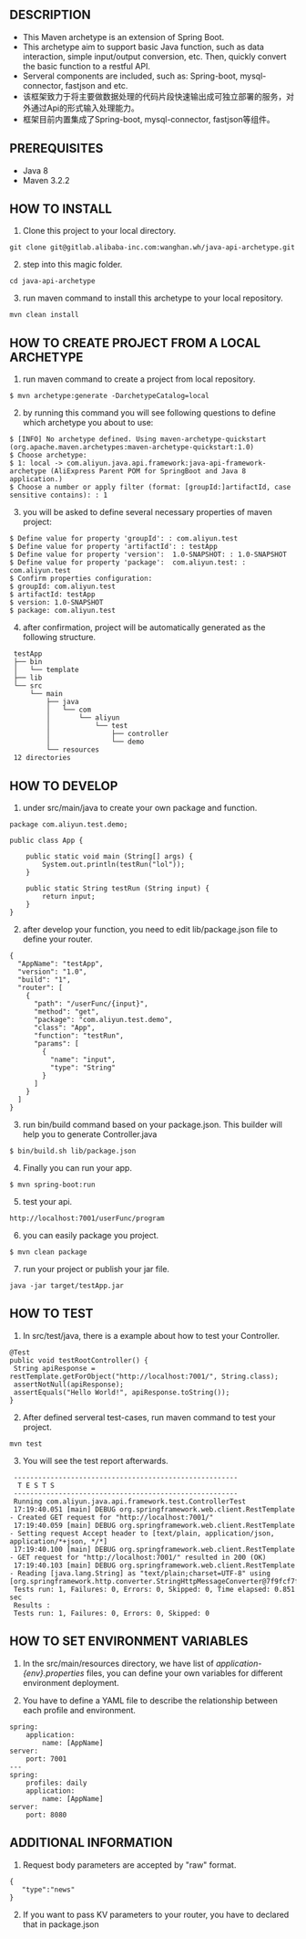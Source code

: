 ## DESCRIPTION
- This Maven archetype is an extension of Spring Boot.
- This archetype aim to support basic Java function, such as data interaction, simple input/output conversion, etc. Then, quickly convert the basic function to a restful API.
- Serveral components are included, such as: Spring-boot, mysql-connector, fastjson and etc.
- 该框架致力于将主要做数据处理的代码片段快速输出成可独立部署的服务，对外通过Api的形式输入处理能力。
- 框架目前内置集成了Spring-boot, mysql-connector, fastjson等组件。

## PREREQUISITES
- Java 8
- Maven 3.2.2


## HOW TO **INSTALL**
1. Clone this project to your local directory.
```
git clone git@gitlab.alibaba-inc.com:wanghan.wh/java-api-archetype.git
```


2. step into this magic folder.
```
cd java-api-archetype
```


3. run maven command to install this archetype to your local repository.
```
mvn clean install
```


## HOW TO __CREATE__ PROJECT FROM A LOCAL ARCHETYPE
1. run maven command to create a project from local repository.
```
$ mvn archetype:generate -DarchetypeCatalog=local
```


2. by running this command you will see following questions to define which archetype you about to use:
```
$ [INFO] No archetype defined. Using maven-archetype-quickstart (org.apache.maven.archetypes:maven-archetype-quickstart:1.0)
$ Choose archetype:
$ 1: local -> com.aliyun.java.api.framework:java-api-framework-archetype (AliExpress Parent POM for SpringBoot and Java 8 application.)
$ Choose a number or apply filter (format: [groupId:]artifactId, case sensitive contains): : 1
```


3. you will be asked to define several necessary properties of maven project:
```
$ Define value for property 'groupId': : com.aliyun.test
$ Define value for property 'artifactId': : testApp
$ Define value for property 'version':  1.0-SNAPSHOT: : 1.0-SNAPSHOT
$ Define value for property 'package':  com.aliyun.test: : com.aliyun.test
$ Confirm properties configuration:
$ groupId: com.aliyun.test
$ artifactId: testApp
$ version: 1.0-SNAPSHOT
$ package: com.aliyun.test
```


4. after confirmation, project will be automatically generated as the following structure.
```
 testApp
 ├── bin
 │   └── template
 ├── lib
 └── src
     └── main
         ├── java
         │   └── com
         │       └── aliyun
         │           └── test
         │               ├── controller
         │               └── demo
         └── resources
 12 directories
```


## HOW TO **DEVELOP**
1. under src/main/java to create your own package and function.

```
package com.aliyun.test.demo;

public class App {

	public static void main (String[] args) {
		System.out.println(testRun("lol"));
	}

	public static String testRun (String input) {
		return input;
	}
}
```


2. after develop your function, you need to edit lib/package.json file to define your router.
```
{
  "AppName": "testApp",
  "version": "1.0",
  "build": "1",
  "router": [
    {
      "path": "/userFunc/{input}",
      "method": "get",
      "package": "com.aliyun.test.demo",
      "class": "App",
      "function": "testRun",
      "params": [
        {
          "name": "input",
          "type": "String"
        }
      ]
    }
  ]
}
```


3. run bin/build command based on your package.json. This builder will help you to generate Controller.java
```
$ bin/build.sh lib/package.json
```


4. Finally you can run your app.
```
$ mvn spring-boot:run
```


5. test your api.
```
http://localhost:7001/userFunc/program
```


6. you can easily package you project.
```
$ mvn clean package
```


7. run your project or publish your jar file.
```
java -jar target/testApp.jar
```

## HOW TO **TEST**

1. In src/test/java, there is a example about how to test your Controller.
```
@Test
public void testRootController() {
 String apiResponse = restTemplate.getForObject("http://localhost:7001/", String.class);
 assertNotNull(apiResponse);
 assertEquals("Hello World!", apiResponse.toString());
}
```

2. After defined serveral test-cases, run maven command to test your project.
```
mvn test
```

3. You will see the test report afterwards.
```
 -------------------------------------------------------
  T E S T S
 -------------------------------------------------------
 Running com.aliyun.java.api.framework.test.ControllerTest
 17:19:40.051 [main] DEBUG org.springframework.web.client.RestTemplate - Created GET request for "http://localhost:7001/"
 17:19:40.059 [main] DEBUG org.springframework.web.client.RestTemplate - Setting request Accept header to [text/plain, application/json, application/*+json, */*]
 17:19:40.100 [main] DEBUG org.springframework.web.client.RestTemplate - GET request for "http://localhost:7001/" resulted in 200 (OK)
 17:19:40.103 [main] DEBUG org.springframework.web.client.RestTemplate - Reading [java.lang.String] as "text/plain;charset=UTF-8" using [org.springframework.http.converter.StringHttpMessageConverter@7f9fcf7f]
 Tests run: 1, Failures: 0, Errors: 0, Skipped: 0, Time elapsed: 0.851 sec
 Results :
 Tests run: 1, Failures: 0, Errors: 0, Skipped: 0
```

## HOW TO **SET ENVIRONMENT VARIABLES**

1. In the src/main/resources directory, we have list of *application-{env}.properties* files, you can define your own variables for different environment deployment.

2. You have to define a YAML file to describe the relationship between each profile and environment.

```
spring:
    application:
        name: [AppName]
server:
    port: 7001
---
spring:
    profiles: daily
    application:
        name: [AppName]
server:
    port: 8080
```

## ADDITIONAL INFORMATION

1. Request body parameters are accepted by "raw" format.
```
{
   "type":"news"
}
```

2. If you want to pass KV parameters to your router, you have to declared that in package.json
